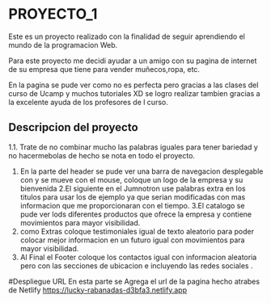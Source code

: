 # PROYECTO_1
Este es un proyecto realizado con la finalidad de seguir aprendiendo el mundo de la programacion Web.

Para este proyecto  me decidi ayudar a un amigo con su pagina de internet de su empresa que tiene para vender muñecos,ropa, etc.

En la pagina se pude ver como no es perfecta pero gracias a las clases del curso de Ucamp y muchos tutoriales XD se logro realizar tambien gracias a la excelente ayuda de los profesores de l curso.
## Descripcion del proyecto
1.1. Trate de no combinar mucho las palabras iguales para tener bariedad y no hacermebolas  de hecho se nota en todo el proyecto.
1. En la parte del header se pude ver una barra de navegacion desplegable con y se mueve con el mouse, coloque un logo de la empresa y su bienvenida 
2.El siguiente en el Jumnotron use palabras extra en los titulos para usar los de ejemplo ya que serian modificadas con mas informacion que me proporcionaran con el tiempo.
3.El catalogo se pude ver lods diferentes productos que ofrece la empresa y contiene movimientos para mayor visibilidad.
4. como Extras coloque testimoniales igual de texto aleatorio para poder colocar mejor informacion en un futuro igual con movimientos para mayor visibilidad.
5. Al Final el Footer coloque los contactos igual con informacion aleatoria pero con las secciones de ubicacion e incluyendo las redes sociales .

#Despliegue URL
En esta parte se Agrega el url de la pagina hecho atrabes de Netlify 
https://lucky-rabanadas-d3bfa3.netlify.app
